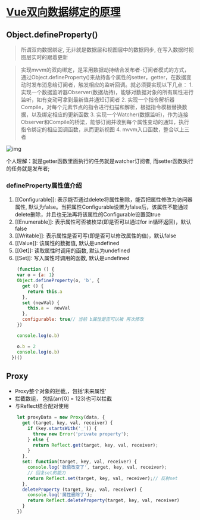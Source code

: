 # [Vue双向数据绑定的原理](https://juejin.im/post/5b86119a6fb9a019f928d82d)

## Object.defineProperty()

  > 所谓双向数据绑定, 无非就是数据层和视图层中的数据同步, 在写入数据时视图层实时的跟着更新

  > 实现mvvm的双向绑定，是采用数据劫持结合发布者-订阅者模式的方式，通过Object.defineProperty()来劫持各个属性的setter，getter，在数据变动时发布消息给订阅者，触发相应的监听回调。就必须要实现以下几点：
    1. 实现一个数据监听器Observer(数据劫持)，能够对数据对象的所有属性进行监听，如有变动可拿到最新值并通知订阅者
    2. 实现一个指令解析器Compile，对每个元素节点的指令进行扫描和解析，根据指令模板替换数据，以及绑定相应的更新函数
    3. 实现一个Watcher(数据监听)，作为连接Observer和Compile的桥梁，能够订阅并收到每个属性变动的通知，执行指令绑定的相应回调函数，从而更新视图
    4. mvvm入口函数，整合以上三者

  ![img](https://upload-images.jianshu.io/upload_images/8560482-d18d5fe20c1ade5c.png?imageMogr2/auto-orient/strip|imageView2/2/w/730/format/webp)

  个人理解：就是getter函数里面执行的任务就是watcher订阅者, 而setter函数执行的任务就是发布者;

### defineProperty属性值介绍

  1. [[Configurable]]: 表示能否通过delete将属性删除，能否把属性修改为访问器属性, 默认为false。当把属性Configurable设置为false后，该属性不能通过delete删除，并且也无法再将该属性的Configurable设置回true
  2. [[Enumerable]]: 表示属性可否被枚举(即是否可以通过for in循环返回)，默认false
  3. [[Writable]]: 表示属性是否可写(即是否可以修改属性的值)，默认false
  4. [[Value]]: 该属性的数据值, 默认是undefined
  5. [[Get]]: 读取属性时调用的函数, 默认为undefined
  6. [[Set]]: 写入属性时调用的函数, 默认是undefined 


```js
    (function () {
    var o = {a: 1}
    Object.defineProperty(o, 'b', {
      get () {
        return this.a
      },
      set (newVal) {
        this.a =  newVal
      },
      configurable: true// 当前 b属性是否可以被 再次修改
    })

    console.log(o.b)

    o.b = 2
    console.log(o.b)
  })()
``` 

## Proxy

  - Proxy整个对象的拦截,，包括‘未来属性’
  - 拦截数组， 包括(arr[0] = 123)也可以拦截
  - 与Reflect结合配对使用


```js
    let proxyData = new Proxy(data, {
      get (target, key, val, receiver) {
        if (key.startsWith('_')) {
          throw new Error('private property');
        } else {
          return Reflect.get(target, key, val, receiver);
        }
      },
      set: function(target, key, val, receiver) {
        console.log('数值改变了', target, key, val, receiver);
        // 回复set的能力
        return Reflect.set(target, key, val, receiver);// 反射set
      },
      deleteProperty (target, key, val, receiver) {
        console.log('属性删除了');
        return Reflect.deleteProperty(target, key, val, receiver)
      }
    })
```